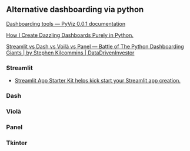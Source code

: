 ## Alternative dashboarding via python

[Dashboarding tools — PyViz 0.0.1 documentation](https://pyviz.org/dashboarding/)

[How I Create Dazzling Dashboards Purely in Python.](https://www.the-analytics.club/plotly-dashboards-in-python)

[Streamlit vs Dash vs Voilà vs Panel — Battle of The Python Dashboarding Giants | by Stephen Kilcommins | DataDrivenInvestor](https://medium.datadriveninvestor.com/streamlit-vs-dash-vs-voil%C3%A0-vs-panel-battle-of-the-python-dashboarding-giants-177c40b9ea57)

### Streamlit

- [Streamlit App Starter Kit helps kick start your Streamlit app creation.](https://github.com/streamlit/app-starter-kit)
    

### Dash

### Violà

### Panel

### Tkinter